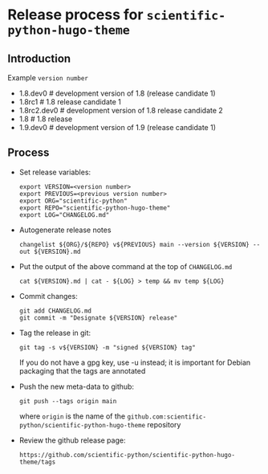 # Release process for `scientific-python-hugo-theme`

## Introduction

Example `version number`

- 1.8.dev0 # development version of 1.8 (release candidate 1)
- 1.8rc1 # 1.8 release candidate 1
- 1.8rc2.dev0 # development version of 1.8 release candidate 2
- 1.8 # 1.8 release
- 1.9.dev0 # development version of 1.9 (release candidate 1)

## Process

- Set release variables:

      export VERSION=<version number>
      export PREVIOUS=<previous version number>
      export ORG="scientific-python"
      export REPO="scientific-python-hugo-theme"
      export LOG="CHANGELOG.md"

- Autogenerate release notes

      changelist ${ORG}/${REPO} v${PREVIOUS} main --version ${VERSION} --out ${VERSION}.md

- Put the output of the above command at the top of `CHANGELOG.md`

      cat ${VERSION}.md | cat - ${LOG} > temp && mv temp ${LOG}

- Commit changes:

      git add CHANGELOG.md
      git commit -m "Designate ${VERSION} release"

- Tag the release in git:

      git tag -s v${VERSION} -m "signed ${VERSION} tag"

  If you do not have a gpg key, use -u instead; it is important for
  Debian packaging that the tags are annotated

- Push the new meta-data to github:

      git push --tags origin main

  where `origin` is the name of the `github.com:scientific-python/scientific-python-hugo-theme`
  repository

- Review the github release page:

      https://github.com/scientific-python/scientific-python-hugo-theme/tags
